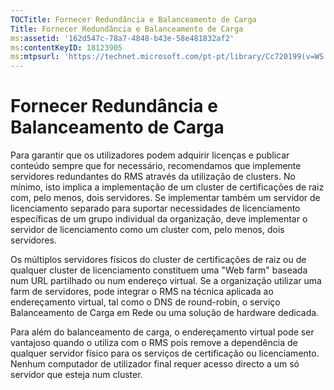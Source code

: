 ```yaml
---
TOCTitle: Fornecer Redundância e Balanceamento de Carga
Title: Fornecer Redundância e Balanceamento de Carga
ms:assetid: '162d547c-78a7-4848-b43e-58e481832af2'
ms:contentKeyID: 18123905
ms:mtpsurl: 'https://technet.microsoft.com/pt-pt/library/Cc720199(v=WS.10)'
---
```


Fornecer Redundância e Balanceamento de Carga
=============================================

Para garantir que os utilizadores podem adquirir licenças e publicar conteúdo sempre que for necessário, recomendamos que implemente servidores redundantes do RMS através da utilização de clusters. No mínimo, isto implica a implementação de um cluster de certificações de raiz com, pelo menos, dois servidores. Se implementar também um servidor de licenciamento separado para suportar necessidades de licenciamento específicas de um grupo individual da organização, deve implementar o servidor de licenciamento como um cluster com, pelo menos, dois servidores.

Os múltiplos servidores físicos do cluster de certificações de raiz ou de qualquer cluster de licenciamento constituem uma "Web farm" baseada num URL partilhado ou num endereço virtual. Se a organização utilizar uma farm de servidores, pode integrar o RMS na técnica aplicada ao endereçamento virtual, tal como o DNS de round-robin, o serviço Balanceamento de Carga em Rede ou uma solução de hardware dedicada.

Para além do balanceamento de carga, o endereçamento virtual pode ser vantajoso quando o utiliza com o RMS pois remove a dependência de qualquer servidor físico para os serviços de certificação ou licenciamento. Nenhum computador de utilizador final requer acesso directo a um só servidor que esteja num cluster.
